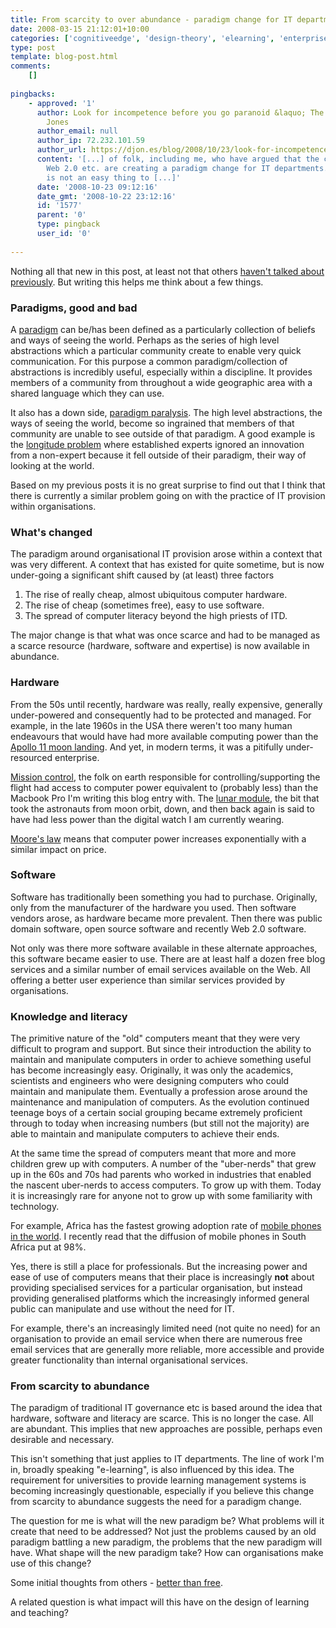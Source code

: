 ```yaml
---
title: From scarcity to over abundance - paradigm change for IT departments (and others)
date: 2008-03-15 21:12:01+10:00
categories: ['cognitiveedge', 'design-theory', 'elearning', 'enterprise-20', 'ple', 'web-20-course-sites']
type: post
template: blog-post.html
comments:
    []
    
pingbacks:
    - approved: '1'
      author: Look for incompetence before you go paranoid &laquo; The Weblog of (a) David
        Jones
      author_email: null
      author_ip: 72.232.101.59
      author_url: https://djon.es/blog/2008/10/23/look-for-incompetence-before-you-go-paranoid/
      content: '[...] of folk, including me, who have argued that the changes behind PLEs,
        Web 2.0 etc. are creating a paradigm change for IT departments. A paradigm change
        is not an easy thing to [...]'
      date: '2008-10-23 09:12:16'
      date_gmt: '2008-10-22 23:12:16'
      id: '1577'
      parent: '0'
      type: pingback
      user_id: '0'
    
---
```

Nothing all that new in this post, at least not that others [haven't talked about previously](http://www.longtail.com/the_long_tail/2006/10/the_economics_o.html). But writing this helps me think about a few things.

### Paradigms, good and bad

A [paradigm](http://en.wikipedia.org/wiki/Paradigm) can be/has been defined as a particularly collection of beliefs and ways of seeing the world. Perhaps as the series of high level abstractions which a particular community create to enable very quick communication. For this purpose a common paradigm/collection of abstractions is incredibly useful, especially within a discipline. It provides members of a community from throughout a wide geographic area with a shared language which they can use.

It also has a down side, [paradigm paralysis](http://en.wikipedia.org/wiki/Paradigm#Paradigm_Paralysis). The high level abstractions, the ways of seeing the world, become so ingrained that members of that community are unable to see outside of that paradigm. A good example is the [longitude problem](http://www.nmm.ac.uk/server/show/conWebDoc.355) where established experts ignored an innovation from a non-expert because it fell outside of their paradigm, their way of looking at the world.

Based on my previous posts it is no great surprise to find out that I think that there is currently a similar problem going on with the practice of IT provision within organisations.

### What's changed

The paradigm around organisational IT provision arose within a context that was very different. A context that has existed for quite sometime, but is now under-going a significant shift caused by (at least) three factors

1. The rise of really cheap, almost ubiquitous computer hardware.
2. The rise of cheap (sometimes free), easy to use software.
3. The spread of computer literacy beyond the high priests of ITD.

The major change is that what was once scarce and had to be managed as a scarce resource (hardware, software and expertise) is now available in abundance.

### Hardware

From the 50s until recently, hardware was really, really expensive, generally under-powered and consequently had to be protected and managed. For example, in the late 1960s in the USA there weren't too many human endeavours that would have had more available computing power than the [Apollo 11 moon landing](http://www.abc.net.au/tv/guide/netw/200802/programs/ZY9091A001D11022008T212000.htm). And yet, in modern terms, it was a pitifully under-resourced enterprise.

[Mission control](http://flickr.com/photos/pandaposse/2176676297/), the folk on earth responsible for controlling/supporting the flight had access to computer power equivalent to (probably less) than the Macbook Pro I'm writing this blog entry with. The [lunar module](http://flickr.com/photos/shinythings/153752411/), the bit that took the astronauts from moon orbit, down, and then back again is said to have had less power than the digital watch I am currently wearing.

[Moore's law](http://en.wikipedia.org/wiki/Moore%27s_law) means that computer power increases exponentially with a similar impact on price.

### Software

Software has traditionally been something you had to purchase. Originally, only from the manufacturer of the hardware you used. Then software vendors arose, as hardware became more prevalent. Then there was public domain software, open source software and recently Web 2.0 software.

Not only was there more software available in these alternate approaches, this software became easier to use. There are at least half a dozen free blog services and a similar number of email services available on the Web. All offering a better user experience than similar services provided by organisations.

### Knowledge and literacy

The primitive nature of the "old" computers meant that they were very difficult to program and support. But since their introduction the ability to maintain and manipulate computers in order to achieve something useful has become increasingly easy. Originally, it was only the academics, scientists and engineers who were designing computers who could maintain and manipulate them. Eventually a profession arose around the maintenance and manipulation of computers. As the evolution continued teenage boys of a certain social grouping became extremely proficient through to today when increasing numbers (but still not the majority) are able to maintain and manipulate computers to achieve their ends.

At the same time the spread of computers meant that more and more children grew up with computers. A number of the "uber-nerds" that grew up in the 60s and 70s had parents who worked in industries that enabled the nascent uber-nerds to access computers. To grow up with them. Today it is increasingly rare for anyone not to grow up with some familiarity with technology.

For example, Africa has the fastest growing adoption rate of [mobile phones in the world](http://en.wikipedia.org/wiki/Mobile_phone). I recently read that the diffusion of mobile phones in South Africa put at 98%.

Yes, there is still a place for professionals. But the increasing power and ease of use of computers means that their place is increasingly **not** about providing specialised services for a particular organisation, but instead providing generalised platforms which the increasingly informed general public can manipulate and use without the need for IT.

For example, there's an increasingly limited need (not quite no need) for an organisation to provide an email service when there are numerous free email services that are generally more reliable, more accessible and provide greater functionality than internal organisational services.

### From scarcity to abundance

The paradigm of traditional IT governance etc is based around the idea that hardware, software and literacy are scarce. This is no longer the case. All are abundant. This implies that new approaches are possible, perhaps even desirable and necessary.

This isn't something that just applies to IT departments. The line of work I'm in, broadly speaking "e-learning", is also influenced by this idea. The requirement for universities to provide learning management systems is becoming increasingly questionable, especially if you believe this change from scarcity to abundance suggests the need for a paradigm change.

The question for me is what will the new paradigm be? What problems will it create that need to be addressed? Not just the problems caused by an old paradigm battling a new paradigm, the problems that the new paradigm will have. What shape will the new paradigm take? How can organisations make use of this change?

Some initial thoughts from others - [better than free](http://www.kk.org/thetechnium/archives/2008/01/better_than_fre.php).

A related question is what impact will this have on the design of learning and teaching?